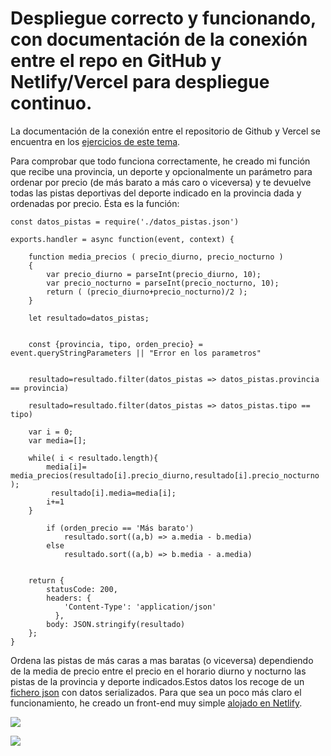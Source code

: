 # Despliegue correcto y funcionando, con documentación de la conexión entre el repo en GitHub y Netlify/Vercel para despliegue continuo.

La documentación de la conexión entre el repositorio de Github y Vercel se encuentra en los [ejercicios de este tema](https://github.com/sergiocantero8/IV-Autoevaluacion/blob/main/serverless.md). 

Para comprobar que todo funciona correctamente, he creado mi función que recibe una provincia, un deporte y opcionalmente un parámetro para ordenar por precio (de más barato a más caro o viceversa) y te devuelve todas las pistas deportivas del deporte indicado en la provincia dada y ordenadas por precio.
Ésta es la función:
```
const datos_pistas = require('./datos_pistas.json')

exports.handler = async function(event, context) {

    function media_precios ( precio_diurno, precio_nocturno )
    { 
        var precio_diurno = parseInt(precio_diurno, 10);
        var precio_nocturno = parseInt(precio_nocturno, 10);
        return ( (precio_diurno+precio_nocturno)/2 );
    }

    let resultado=datos_pistas;

    
    const {provincia, tipo, orden_precio} = event.queryStringParameters || "Error en los parametros"

    
    resultado=resultado.filter(datos_pistas => datos_pistas.provincia == provincia)

    resultado=resultado.filter(datos_pistas => datos_pistas.tipo == tipo)

    var i = 0;
    var media=[];

    while( i < resultado.length){
        media[i]= media_precios(resultado[i].precio_diurno,resultado[i].precio_nocturno );
         resultado[i].media=media[i];
        i+=1
    }

        if (orden_precio == 'Más barato')
            resultado.sort((a,b) => a.media - b.media)
        else
            resultado.sort((a,b) => b.media - a.media)


    return {
        statusCode: 200,
        headers: {
            'Content-Type': 'application/json'
          },
        body: JSON.stringify(resultado)
    };
}
```

Ordena las pistas de más caras a mas baratas (o viceversa) dependiendo de la media de precio entre el precio en el horario diurno y nocturno las pistas de la provincia y deporte indicados.Estos datos los recoge de un [fichero json](https://github.com/sergiocantero8/reserve-it/blob/master/functions/datos_pistas.json) con datos serializados.  Para que sea un poco más claro el funcionamiento, he creado un front-end muy simple [alojado en Netlify](https://compara-precios.netlify.app/).


![](https://github.com/sergiocantero8/reserve-it/blob/master/docs/img/front-end.png)



![](https://github.com/sergiocantero8/reserve-it/blob/master/docs/img/resultado-json.png)




